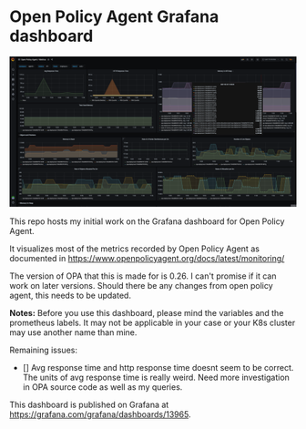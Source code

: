 # Open Policy Agent Grafana dashboard

![](images/dashboard-image-1.png)

This repo hosts my initial work on the Grafana dashboard for Open Policy Agent.

It visualizes most of the metrics recorded by Open Policy Agent as documented in https://www.openpolicyagent.org/docs/latest/monitoring/

The version of OPA that this is made for is 0.26. I can't promise if it can work on later versions. Should there be any changes from open policy agent, this needs to be updated. 

**Notes:** Before you use this dashboard, please mind the variables and the prometheus labels. It may not be applicable in your case or your K8s cluster may use another name than mine.

Remaining issues:
- [] Avg response time and http response time doesnt seem to be correct. The units of avg response time is really weird. Need more investigation in OPA source code as well as my queries.


This dashboard is published on Grafana at https://grafana.com/grafana/dashboards/13965. 


